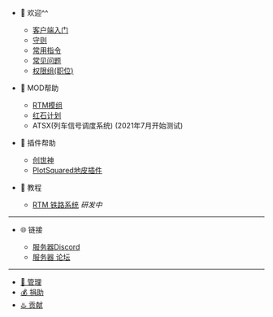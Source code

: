 * 🎉 欢迎^^

  * [客户端入门](welcome/client.md)
  * [守则](welcome/rules.md)
  * [常用指令](welcome/commands.md)
  * [常见问题](welcome/faq.md)
  * [权限组(职位)](welcome/groups.md)

* 📖 MOD帮助

  * [RTM模组](mods/rtm.md)
  * [红石计划](mods/projectred.md)
  * ATSX(列车信号调度系统) (2021年7月开始测试)
  
* 📖 插件帮助

  * [创世神](plugins/worldedit.md)
  * [PlotSquared地皮插件](plugins/plotsquared.md)

* 📖 教程

  * [RTM 铁路系统](tutorials/rtm.md) *研发中*

----
* 🌐 链接

  * [服务器Discord](https://discord.gg/mr8zvrQ2ps)
  * [服务器 论坛](https://community.pixmeow.com/t/PixCraft)

----

* [👮 管理](staff.md)
* [💰 捐助](sponsor.md)
* [♨️ 贡献](contribution.md)